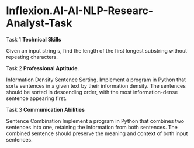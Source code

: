 # Inflexion.AI-AI-NLP-Researc-Analyst-Task

Task 1 **Technical Skills**

Given an input string s, find the length of the first longest substring without repeating characters.

Task 2 **Professional Aptitude**.

Information Density Sentence Sorting. 
Implement a program in Python that sorts sentences in a given text by their information density.
The sentences should be sorted in descending order, with the most information-dense sentence appearing first.

Task 3 **Communication Abilities**

Sentence Combination
Implement a program in Python that combines two sentences into one, retaining the information from both sentences. The combined sentence should preserve the meaning and context of both input sentences.
